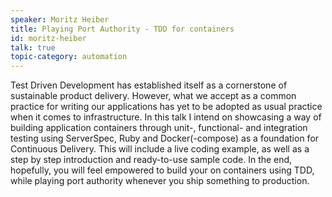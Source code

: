 ```yaml
---
speaker: Moritz Heiber
title: Playing Port Authority - TDD for containers
id: moritz-heiber
talk: true
topic-category: automation
---
```

Test Driven Development has established itself as a cornerstone of sustainable product delivery. However, what we accept as a common practice for writing our applications has yet to be adopted as usual practice when it comes to infrastructure. In this talk I intend on showcasing a way of building application containers through unit-, functional- and integration testing using ServerSpec, Ruby and Docker(-compose) as a foundation for Continuous Delivery. This will include a live coding example, as well as a step by step introduction and ready-to-use sample code. In the end, hopefully, you will feel empowered to build your on containers using TDD, while playing port authority whenever you ship something to production.